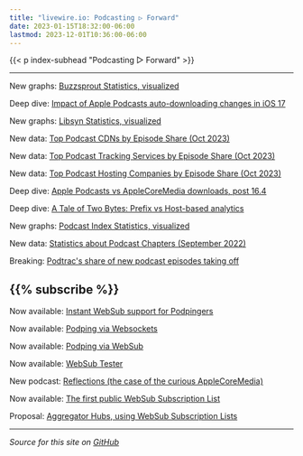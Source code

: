 ```yaml
---
title: "livewire.io: Podcasting ▷ Forward"
date: 2023-01-15T18:32:00-06:00
lastmod: 2023-12-01T10:36:00-06:00
---
```


{{< p index-subhead "Podcasting ▷ Forward" >}}

---

New graphs: [Buzzsprout Statistics, visualized](/buzzsprout-stats-visualized)

Deep dive: [Impact of Apple Podcasts auto-downloading changes in iOS 17](/tracking-apple-podcasts-ios17-changes)

New graphs: [Libsyn Statistics, visualized](/libsyn-stats-visualized)

New data: [Top Podcast CDNs by Episode Share (Oct 2023)](/podcast-cdns-by-episode-share)

New data: [Top Podcast Tracking Services by Episode Share (Oct 2023)](/podcast-trackers-by-episode-share)

New data: [Top Podcast Hosting Companies by Episode Share (Oct 2023)](/podcast-hosts-by-episode-share)

Deep dive: [Apple Podcasts vs AppleCoreMedia downloads, post 16.4](/apple-podcasts-vs-applecoremedia)

Deep dive: [A Tale of Two Bytes: Prefix vs Host-based analytics](/a-tale-of-two-bytes-prefix-vs-host-based-analytics)

New graphs: [Podcast Index Statistics, visualized](/podcast-index-stats-visualized)

New data: [Statistics about Podcast Chapters (September 2022)](/podcast-chapters-stats)

Breaking: [Podtrac's share of new podcast episodes taking off](/podtrac-share-of-new-episodes-taking-off)

{{% subscribe %}}
---

Now available: [Instant WebSub support for Podpingers](/instant-websub-for-podpingers)

Now available: [Podping via Websockets](/podping-via-websockets)

Now available: [Podping via WebSub](/podping-via-websub)

Now available: [WebSub Tester](/websub-tester)

New podcast: [Reflections (the case of the curious AppleCoreMedia)](/new-podcast-reflections)

Now available: [The first public WebSub Subscription List](/first-public-subscription-list)

Proposal: [Aggregator Hubs, using WebSub Subscription Lists](/aggregator-hubs)

---

*Source for this site on [GitHub](https://github.com/skymethod/livewire-web)*
